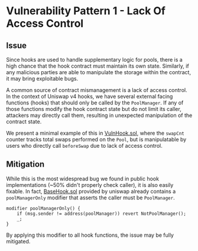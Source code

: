 # Vulnerability Pattern 1 - Lack Of Access Control

## Issue

Since hooks are used to handle supplementary logic for pools, there is a high chance that the hook contract must maintain its own state. Similarly, if any malicious parties are able to manipulate the storage within the contract, it may bring exploitable bugs.

A common source of contract mismanagement is a lack of access control. In the context of Uniswap v4 hooks, we have several external facing functions (hooks) that should only be called by the `PoolManager`. If any of those functions modify the hook contract state but do not limit its caller, attackers may directly call them, resulting in unexpected manipulation of the contract state.

We present a minimal example of this in [VulnHook.sol](./VulnHook.sol), where the `swapCnt` counter tracks total swaps performed on the `Pool`, but is manipulatable by users who directly call `beforeSwap` due to lack of access control.

## Mitigation

While this is the most widespread bug we found in public hook implementations (~50% didn't properly check caller), it is also easily fixable. In fact, [BaseHook.sol](https://github.com/Uniswap/v4-periphery/blob/886403181f707f9645d59d47180cca042bc4eb87/contracts/BaseHook.sol) provided by uniswap already contains a `poolManagerOnly` modifier that asserts the caller must be `PoolManager`.

```
modifier poolManagerOnly() {
    if (msg.sender != address(poolManager)) revert NotPoolManager();
    _;
}
```

By applying this modifier to all hook functions, the issue may be fully mitigated.
